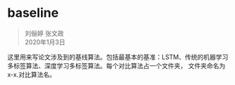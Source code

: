 # baseline
> 刘俪婷 张文政  
2020年1月3日

这里用来写论文涉及到的基线算法。包括最基本的基准：LSTM、传统的机器学习多标签算法、深度学习多标签算法。每个对比算法占一个文件夹，
文件夹命名为x-x.对比算法名。